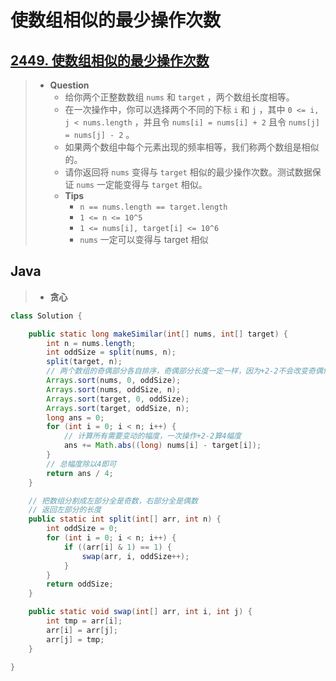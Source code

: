 # 使数组相似的最少操作次数

## [2449. 使数组相似的最少操作次数](https://leetcode.cn/problems/minimum-number-of-operations-to-make-arrays-similar/)

> - **Question**
>   - 给你两个正整数数组 `nums` 和 `target` ，两个数组长度相等。
>   - 在一次操作中，你可以选择两个不同的下标 `i` 和 `j` ，其中 `0 <= i, j < nums.length` ，并且令 `nums[i] = nums[i] + 2` 且令 `nums[j] = nums[j] - 2` 。
>   - 如果两个数组中每个元素出现的频率相等，我们称两个数组是相似的。
>   - 请你返回将 `nums` 变得与 `target` 相似的最少操作次数。测试数据保证 `nums` 一定能变得与 `target` 相似。
>   - **Tips**
>     - `n == nums.length == target.length`
>     - `1 <= n <= 10^5`
>     - `1 <= nums[i], target[i] <= 10^6`
>     - `nums` 一定可以变得与 target 相似

## Java

> - **贪心**

```java
class Solution {

    public static long makeSimilar(int[] nums, int[] target) {
        int n = nums.length;
        int oddSize = split(nums, n);
        split(target, n);
        // 两个数组的奇偶部分各自排序，奇偶部分长度一定一样，因为+2-2不会改变奇偶性且必有答案。
        Arrays.sort(nums, 0, oddSize);
        Arrays.sort(nums, oddSize, n);
        Arrays.sort(target, 0, oddSize);
        Arrays.sort(target, oddSize, n);
        long ans = 0;
        for (int i = 0; i < n; i++) {
            // 计算所有需要变动的幅度，一次操作+2-2算4幅度
            ans += Math.abs((long) nums[i] - target[i]);
        }
        // 总幅度除以4即可
        return ans / 4;
    }

    // 把数组分割成左部分全是奇数，右部分全是偶数
    // 返回左部分的长度
    public static int split(int[] arr, int n) {
        int oddSize = 0;
        for (int i = 0; i < n; i++) {
            if ((arr[i] & 1) == 1) {
                swap(arr, i, oddSize++);
            }
        }
        return oddSize;
    }

    public static void swap(int[] arr, int i, int j) {
        int tmp = arr[i];
        arr[i] = arr[j];
        arr[j] = tmp;
    }

}
```
